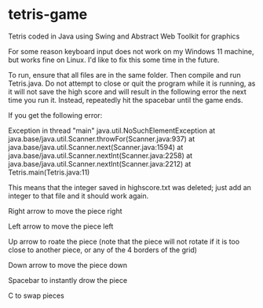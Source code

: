 # tetris-game
Tetris coded in Java using Swing and Abstract Web Toolkit for graphics

For some reason keyboard input does not work on my Windows 11 machine, but works fine on Linux.  I'd like to fix this some time in the future.

To run, ensure that all files are in the same folder.  Then compile and run Tetris.java.  Do not attempt to close or quit the program while it is running, as it will not save the high score and will result in the following error the next time you run it.  Instead, repeatedly hit the spacebar until the game ends.

If you get the following error:

Exception in thread "main" java.util.NoSuchElementException
        at java.base/java.util.Scanner.throwFor(Scanner.java:937)
        at java.base/java.util.Scanner.next(Scanner.java:1594)
        at java.base/java.util.Scanner.nextInt(Scanner.java:2258)
        at java.base/java.util.Scanner.nextInt(Scanner.java:2212)
        at Tetris.main(Tetris.java:11)

This means that the integer saved in highscore.txt was deleted; just add an integer to that file and it should work again.

Right arrow to move the piece right

Left arrow to move the piece left

Up arrow to roate the piece (note that the piece will not rotate if it is too close to another piece, or any of the 4 borders of the grid)

Down arrow to move the piece down

Spacebar to instantly drow the piece

C to swap pieces

